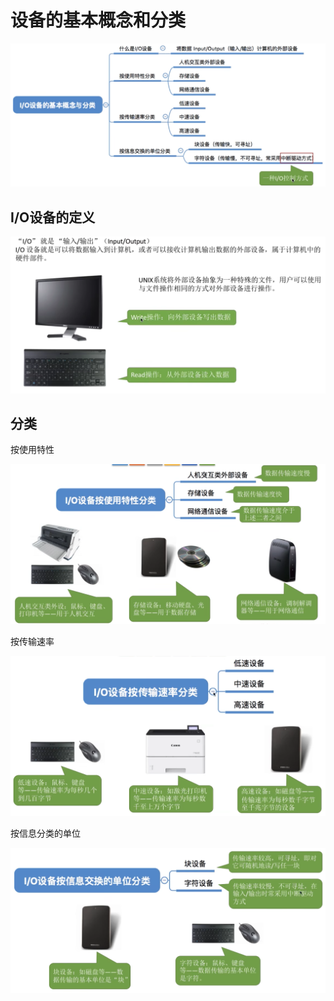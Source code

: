 # 设备的基本概念和分类

![image-20221204152513271](5.1_1_IO设备的基本概念和分类/image-20221204152513271.png)

## I/O设备的定义

![image-20221204152117039](5.1_1_IO设备的基本概念和分类/image-20221204152117039.png)

## 分类

按使用特性

![image-20221204152211409](5.1_1_IO设备的基本概念和分类/image-20221204152211409.png)

按传输速率

![image-20221204152406731](5.1_1_IO设备的基本概念和分类/image-20221204152406731.png)

按信息分类的单位

![image-20221204152452405](5.1_1_IO设备的基本概念和分类/image-20221204152452405.png)













































